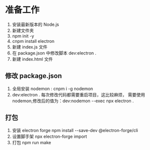 # 准备工作
  1. 安装最新版本的 Node.js
  2. 新建文件夹
  3. npm init -y
  4. cnpm install electron
  5. 新建 index.js 文件
  6. 在 package.json 中修改脚本 dev:electron .
  7. 新建 index.html 文件
## 修改 package.json 
  1. 全局安装 nodemon : cnpm i -g nodemon
  2. dev:electron . 每次修改代码都需要重启项目，这比较麻烦，
     需要使用 nodemon,修改后的值为：dev:nodemon  --exec npx electron .

## 打包
  1. 安装 electron forge
     npm install --save-dev @electron-forge/cli
  2. 设置脚手架
     npx electron-forge import
  3. 打包
     npm run make
